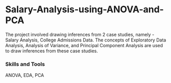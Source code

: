 # Salary-Analysis-using-ANOVA-and-PCA
The project involved drawing inferences from 2 case studies, namely - Salary Analysis, College Admissions Data. The concepts of Exploratory Data Analysis, Analysis of Variance, and Principal Component Analysis are used to draw inferences from these case studies.
### Skills and Tools
ANOVA, EDA, PCA
